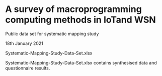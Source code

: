 # A survey of macroprogramming computing methods in IoTand WSN

Public data set for systematic mapping study

18th January 2021

Systematic-Mapping-Study-Data-Set.xlsx

Systematic-Mapping-Study-Data-Set.xlsx contains synthesised data and questionnaire results.
